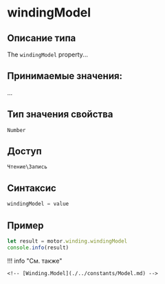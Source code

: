 # windingModel

## Описание типа
The `windingModel` property...

## Принимаемые значения:
...

## Тип значения свойства
`Number`

## Доступ
`Чтение\Запись`

## Синтаксис
```javascript
windingModel = value
```

## Пример
```javascript linenums="1"
let result = motor.winding.windingModel
console.info(result)
```

!!! info "См. также"

    <!-- [Winding.Model](./../constants/Model.md) -->

